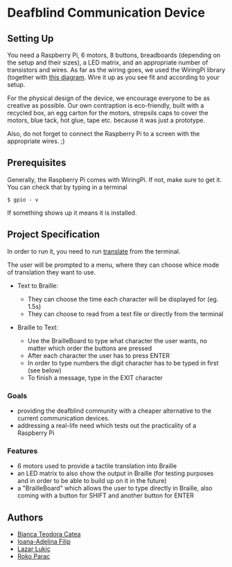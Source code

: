 # Deafblind Communication Device

## Setting Up

You need a Raspberry Pi, 6 motors, 8 buttons, breadboards (depending on the setup and their sizes), a LED matrix, and an appropriate number of transistors and wires. As far as the wiring goes, we used the  WiringPi library (together with [this diagram](https://raw.githubusercontent.com/ppelleti/hs-wiringPi/master/pin-diagram.png). Wire it up as you see fit and according to your setup.

For the physical design of the device, we encourage everyone to be as creative as possible. Our own contraption is eco-friendly, built with a recycled box, an egg carton for the motors, strepsils caps to cover the motors, blue tack, hot glue, tape etc. because it was just a prototype.

Also, do not forget to connect the Raspberry Pi to a screen with the appropriate wires. ;)

## Prerequisites

Generally, the Raspberry Pi comes with WiringPi. If not, make sure to get it. You can check that by typing in a terminal

```
$ gpio - v
```

If something shows up it means it is installed.

## Project Specification

In order to run it, you need to run [translate](translate) from the terminal.

The user will be prompted to a menu, where they can choose whice mode of translation they want to use.
- Text to Braille:
  - They can choose the time each character will be displayed for (eg. 1.5s)
  - They can choose to read from a text file or directly from the terminal

- Braille to Text:
  - Use the BrailleBoard to type what character the user  wants, no matter which order the buttons are pressed
  - After each character the user has to press ENTER
  - In order to type numbers the digit character has to be typed in first (see below)
  - To finish a message, type in the EXIT character

### Goals

- providing the deafblind community with a cheaper alternative to the current communication devices.
- addressing a real-life need which tests out the practicality of a Raspberry Pi

### Features

- 6 motors used to provide a tactile translation into Braille
- an LED matrix to also show the output in Braille (for testing purposes and in order to be able to build up on it in the future)
- a "BrailleBoard" which allows the user to type directly in Braille, also coming with a button for SHIFT and another button for ENTER

## Authors

- [Bianca Teodora Catea](https://github.com/BiancaTC/)
- [Ioana-Adelina Filip](https://github.com/AdelinaFilip/)
- [Lazar Lukic](https://github.com/ll8618/)
- [Roko Parac](https://github.com/rparac/)

